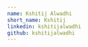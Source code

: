 ```yaml
---
name: Kshitij Alwadhi
short_name: Kshitij
linkedin: kshitijalwadhi
github: kshitijalwadhi
---
```


**<Kshitij Alwadhi>** <First year MSCS grad at Purdue University>
